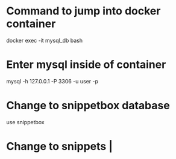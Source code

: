 # Command to jump into docker container

docker exec -it mysql_db bash

# Enter mysql inside of container

mysql -h 127.0.0.1 -P 3306 -u user -p

# Change to snippetbox database

use snippetbox

# Change to snippets |
